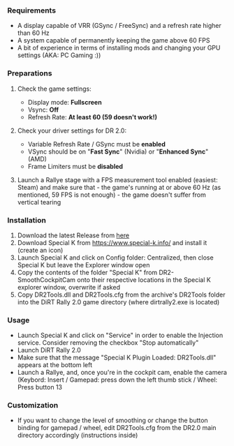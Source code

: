 ### Requirements

 - A display capable of VRR (GSync / FreeSync) and a refresh rate higher than 60 Hz
 - A system capable of permanently keeping the game above 60 FPS
 - A bit of experience in terms of installing mods and changing your GPU settings (AKA: PC Gaming :))

### Preparations

 1. Check the game settings:

	 - Display mode: **Fullscreen**
	 - Vsync: **Off**
	 - Refresh Rate: **At least 60 (59 doesn't work!)**
	 
 2. Check your driver settings for DR 2.0:

	 - Variable Refresh Rate / GSync must be **enabled**
	 - VSync should be on "**Fast Sync**" (Nvidia) or "**Enhanced Sync**" (AMD)
	 - Frame Limiters must be **disabled**

3. Launch a Rallye stage with a FPS measurement tool enabled (easiest:
    Steam) and make sure that
    	 - the game's running at or above 60 Hz (as mentioned, 59 FPS is not enough) 
    	 - the game doesn't suffer from vertical tearing

### Installation

 1. Download the latest Release from [here](https://github.com/uilchtchuirn/DR2-SmoothCockpitCam/releases/)
 2. Download Special K from https://www.special-k.info/ and install it
   (create an icon)
 3. Launch Special K and click on Config folder: Centralized, then close
   Special K but leave the Explorer window open
 4. Copy the contents of the folder "Special K" from DR2-SmoothCockpitCam
   onto their respective locations in the Special K explorer
   window, overwrite if asked
 5. Copy DR2Tools.dll and DR2Tools.cfg from the archive's DR2Tools folder
   into the DiRT Rally 2.0 game directory (where dirtrally2.exe is
   located)

### Usage

 - Launch Special K and click on "Service" in order to enable the
   Injection service. Consider removing the checkbox "Stop
   automatically"
 - Launch DiRT Rally 2.0
 - Make sure that the message "Special K Plugin Loaded: DR2Tools.dll"
   appears at the bottom left
 - Launch a Rallye, and, once you're in the cockpit cam, enable the
   camera (Keybord: Insert / Gamepad: press down the left thumb stick /
   Wheel: Press button 13

### Customization

 - If you want to change the level of smoothing or change the button binding for gamepad / wheel, edit DR2Tools.cfg  from the DR2.0 main directory accordingly (instructions inside)